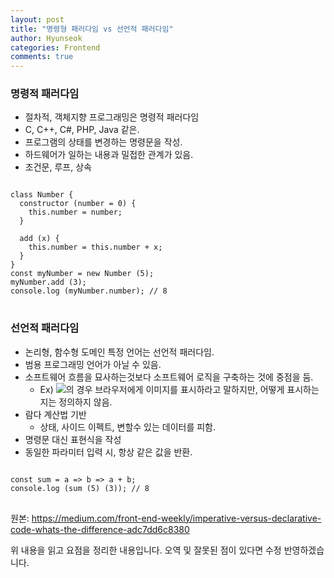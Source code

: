 ```yaml
---
layout: post
title: "명령형 패러다임 vs 선언적 패러다임"
author: Hyunseok
categories: Frontend
comments: true
---
```


### 명령적 패러다임
- 절차적, 객체지향 프로그래밍은 명령적 패러다임
- C, C++, C#, PHP, Java 같은.
- 프로그램의 상태를 변경하는 명령문을 작성.
- 하드웨어가 일하는 내용과 밀접한 관계가 있음.
- 조건문, 루프, 상속

<pre>
<code>
class Number {
  constructor (number = 0) {
    this.number = number;
  }
  
  add (x) {
    this.number = this.number + x;
  }
}
const myNumber = new Number (5);
myNumber.add (3);
console.log (myNumber.number); // 8
</code>
</pre>


### 선언적 패러다임
- 논리형, 함수형 도메인 특정 언어는 선언적 패러다임.
- 범용 프로그래밍 언어가 아닐 수 있음.
- 소프트웨어 흐름을 묘사하는것보다 소프트웨어 로직을 구축하는 것에 중점을 둠.
    - Ex) <img src="./image.jpg" />의 경우 브라우저에게 이미지를 표시하라고 말하지만, 어떻게 표시하는지는 정의하지 않음.
- 람다 계산법 기반
    - 상태, 사이드 이펙트, 변할수 있는 데이터를 피함.
- 명령문 대신 표현식을 작성
- 동일한 파라미터 입력 시, 항상 같은 값을 반환.

<pre>
<code>
const sum = a => b => a + b;
console.log (sum (5) (3)); // 8
</code>
</pre>


원본: https://medium.com/front-end-weekly/imperative-versus-declarative-code-whats-the-difference-adc7dd6c8380

위 내용을 읽고 요점을 정리한 내용입니다.
오역 및 잘못된 점이 있다면 수정 반영하겠습니다.
